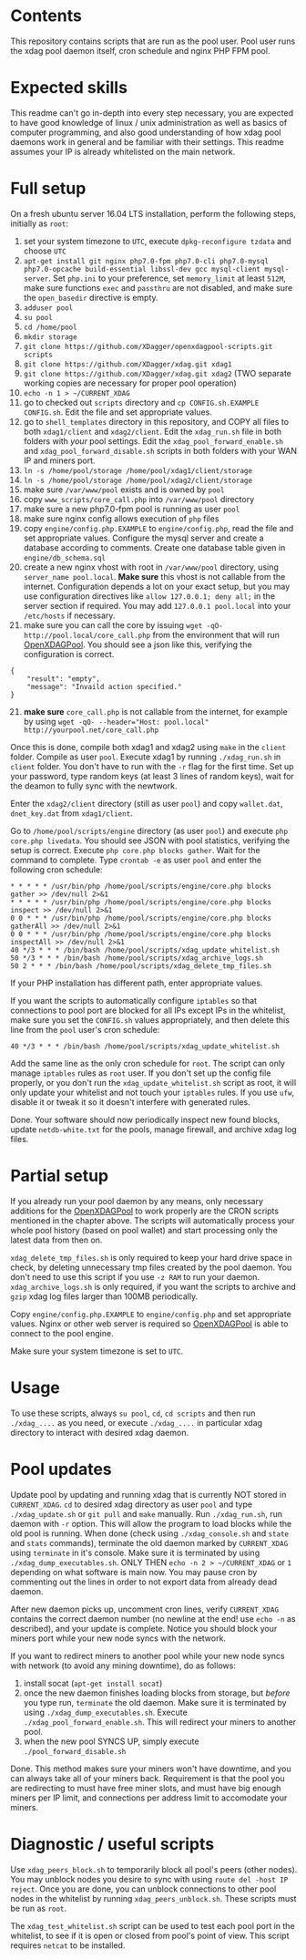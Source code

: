 # Contents
This repository contains scripts that are run as the pool user. Pool user runs the xdag pool daemon itself, cron schedule and nginx PHP FPM pool.

# Expected skills
This readme can't go in-depth into every step necessary, you are expected to have good knowledge of linux / unix administration as well as basics of computer programming, and also good understanding of
how xdag pool daemons work in general and be familiar with their settings. This readme assumes your IP is already whitelisted on the main network.

# Full setup
On a fresh ubuntu server 16.04 LTS installation, perform the following steps, initially as `root`:
1. set your system timezone to `UTC`, execute `dpkg-reconfigure tzdata` and choose `UTC`
2. `apt-get install git nginx php7.0-fpm php7.0-cli php7.0-mysql php7.0-opcache build-essential libssl-dev gcc mysql-client mysql-server`. Set `php.ini` to your preference, set `memory_limit` at least `512M`, make sure functions `exec` and `passthru` are not disabled, and make sure the `open_basedir` directive is empty.
3. `adduser pool`
4. `su pool`
5. `cd /home/pool`
6. `mkdir storage`
7. `git clone https://github.com/XDagger/openxdagpool-scripts.git scripts`
8. `git clone https://github.com/XDagger/xdag.git xdag1`
9. `git clone https://github.com/XDagger/xdag.git xdag2` (TWO separate working copies are necessary for proper pool operation)
9. `echo -n 1 > ~/CURRENT_XDAG`
10. go to checked out `scripts` directory and `cp CONFIG.sh.EXAMPLE CONFIG.sh`. Edit the file and set appropriate values.
11. go to `shell_templates` directory in this repository, and COPY all files to both `xdag1/client` and `xdag2/client`. Edit the `xdag_run.sh` file in both folders with *your* pool settings. Edit the
`xdag_pool_forward_enable.sh` and `xdag_pool_forward_disable.sh` scripts in both folders with your WAN IP and miners port.
12. `ln -s /home/pool/storage /home/pool/xdag1/client/storage`
13. `ln -s /home/pool/storage /home/pool/xdag2/client/storage`
14. make sure `/var/www/pool` exists and is owned by `pool`
15. copy `www_scripts/core_call.php` into `/var/www/pool` directory
16. make sure a new php7.0-fpm pool is running as user `pool`
17. make sure nginx config allows execution of `php` files
18. copy `engine/config.php.EXAMPLE` to `engine/config.php`, read the file and set appropriate values. Configure the mysql server and create a database according to comments. Create one
database table given in `engine/db_schema.sql`
19. create a new nginx vhost with root in `/var/www/pool` directory, using `server_name pool.local`. **Make sure** this vhost is not callable from the internet.
Configuration depends a lot on your exact setup, but you may use configuration directives like `allow 127.0.0.1; deny all;` in the server section if required. You may add `127.0.0.1 pool.local` into your `/etc/hosts` if necessary.
20. make sure you can call the core by issuing `wget -qO- http://pool.local/core_call.php` from the environment that will run [OpenXDAGPool](https://github.com/XDagger/openxdagpool). You should see a json like this, verifying the configuration is correct.
```
{
    "result": "empty",
    "message": "Invaild action specified."
}
```
21. **make sure** `core_call.php` is not callable from the internet, for example by using `wget -qO- --header="Host: pool.local" http://yourpool.net/core_call.php`

Once this is done, compile both xdag1 and xdag2 using `make` in the `client` folder. Compile as user `pool`. Execute xdag1 by running `./xdag_run.sh` in `client` folder.
You don't have to run with the `-r` flag for the first time.
Set up your password, type random keys (at least 3 lines of random keys), wait for the deamon to fully sync with the newtwork.

Enter the `xdag2/client` directory (still as user `pool`) and copy `wallet.dat`, `dnet_key.dat` from `xdag1/client`.

Go to `/home/pool/scripts/engine` directory (as user `pool`) and execute `php core.php livedata`. You should see JSON with pool statistics, verifying the setup is correct.
Execute `php core.php blocks gather`. Wait for the command to complete. Type `crontab -e` as user `pool` and enter the following cron schedule:
```
* * * * * /usr/bin/php /home/pool/scripts/engine/core.php blocks gather >> /dev/null 2>&1
* * * * * /usr/bin/php /home/pool/scripts/engine/core.php blocks inspect >> /dev/null 2>&1
0 0 * * * /usr/bin/php /home/pool/scripts/engine/core.php blocks gatherAll >> /dev/null 2>&1
0 0 * * * /usr/bin/php /home/pool/scripts/engine/core.php blocks inspectAll >> /dev/null 2>&1
40 */3 * * * /bin/bash /home/pool/scripts/xdag_update_whitelist.sh
50 */3 * * * /bin/bash /home/pool/scripts/xdag_archive_logs.sh
50 2 * * * /bin/bash /home/pool/scripts/xdag_delete_tmp_files.sh
```
If your PHP installation has different path, enter appropriate values.

If you want the scripts to automatically configure `iptables` so that connections to pool port are blocked for all IPs except IPs in the whitelist,
make sure you set the `CONFIG.sh` values appropriately, and then delete this line from the `pool` user's cron schedule:
```
40 */3 * * * /bin/bash /home/pool/scripts/xdag_update_whitelist.sh
```
Add the same line as the only cron schedule for `root`. The script can only manage `iptables` rules as `root` user. If you don't set up the config file properly,
or you don't run the `xdag_update_whitelist.sh` script as root, it will only update your whitelist and not touch your `iptables` rules. If you use `ufw`,
disable it or tweak it so it doesn't interfere with generated rules.

Done. Your software should now periodically inspect new found blocks, update `netdb-white.txt` for the pools, manage firewall, and archive xdag log files.

# Partial setup
If you already run your pool daemon by any means, only necessary additions for the [OpenXDAGPool](https://github.com/XDagger/openxdagpool) to work properly
are the CRON scripts mentioned in the chapter above. The scripts will automatically process your whole pool history (based on pool wallet)
and start processing only the latest data from then on.

`xdag_delete_tmp_files.sh` is only required to keep your hard drive space in check, by deleting unnecessary tmp files created by the pool daemon. You don't need to use this script if you use `-z RAM` to run your daemon.
`xdag_archive_logs.sh` is only required, if you want the scripts to archive and `gzip` xdag log files larger than 100MB periodically.

Copy `engine/config.php.EXAMPLE` to `engine/config.php` and set appropriate values.
Nginx or other web server is required so [OpenXDAGPool](https://github.com/XDagger/openxdagpool) is able to connect to the pool engine.

Make sure your system timezone is set to `UTC`.

# Usage
To use these scripts, always `su pool`, `cd`, `cd scripts` and then run `./xdag_....` as you need, or execute `./xdag_....` in particular xdag directory to interact with desired xdag daemon.

# Pool updates
Update pool by updating and running xdag that is currently NOT stored in `CURRENT_XDAG`. `cd` to desired xdag directory as user `pool` and type `./xdag_update.sh` or `git pull` and `make` manually. Run `./xdag_run.sh`, run daemon with `-r` option.
This will allow the program to load blocks while the old pool is running.
When done (check using `./xdag_console.sh` and `state` and `stats` commands), terminate the old daemon marked by `CURRENT_XDAG` using `terminate` in it's console. Make sure it is terminated by using `./xdag_dump_executables.sh`.
ONLY THEN `echo -n 2 > ~/CURRENT_XDAG` or `1` depending on what software is main now. You may pause cron by commenting out the lines in order to not export data from already dead daemon.

After new daemon picks up, uncomment cron lines, verify `CURRENT_XDAG` contains the correct daemon number (no newline at the end! use `echo -n` as described), and your update is complete. Notice you should block your miners port
while your new node syncs with the network.

If you want to redirect miners to another pool while your new node syncs with network (to avoid any mining downtime), do as follows:

1. install socat (`apt-get install socat`)
2. once the new daemon finishes loading blocks from storage, but *before* you type run, `terminate` the old daemon. Make sure it is terminated by using `./xdag_dump_executables.sh`. Execute `./xdag_pool_forward_enable.sh`. This will redirect your miners to another pool.
3. when the new pool SYNCS UP, simply execute `./pool_forward_disable.sh`

Done. This method makes sure your miners won't have downtime, and you can always take all of your miners back. Requirement is that the pool you are redirecting to must have free miner slots, and must have big enough miners per IP limit, and connections per address limit to accomodate your miners.

# Diagnostic / useful scripts
Use `xdag_peers_block.sh` to temporarily block all pool's peers (other nodes). You may unblock nodes you desire to sync with using `route del -host IP reject`. Once you are done, you can unblock connections to other pool nodes in the whitelist by running `xdag_peers_unblock.sh`. These scripts must be run as `root`.

The `xdag_test_whitelist.sh` script can be used to test each pool port in the whitelist, to see if it is open or closed from pool's point of view. This script requires `netcat` to be installed.
